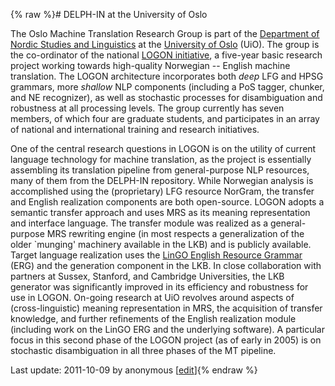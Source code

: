 {% raw %}# DELPH-IN at the University of Oslo

The Oslo Machine Translation Research Group is part of the [Department
of Nordic Studies and Linguistics](http://www.hf.uio.no/inl) at the
[University of Oslo](http://www.uio.no) (UiO). The group is the
co-ordinator of the national [LOGON initiative](http://www.emmtee.net),
a five-year basic research project working towards high-quality
Norwegian -- English machine translation. The LOGON architecture
incorporates both *deep* LFG and HPSG grammars, more *shallow* NLP
components (including a PoS tagger, chunker, and NE recognizer), as well
as stochastic processes for disambiguation and robustness at all
processing levels. The group currently has seven members, of which four
are graduate students, and participates in an array of national and
international training and research initiatives.

One of the central research questions in LOGON is on the utility of
current language technology for machine translation, as the project is
essentially assembling its translation pipeline from general-purpose NLP
resources, many of them from the DELPH-IN repository. While Norwegian
analysis is accomplished using the (proprietary) LFG resource NorGram,
the transfer and English realization components are both open-source.
LOGON adopts a semantic transfer approach and uses MRS as its meaning
representation and interface language. The transfer module was realized
as a general-purpose MRS rewriting engine (in most respects a
generalization of the older \`munging' machinery available in the LKB)
and is publicly available. Target language realization uses the [LinGO
English Resource Grammar](http://www.delph-in.net/erg/) (ERG) and the
generation component in the LKB. In close collaboration with partners at
Sussex, Stanford, and Cambridge Universities, the LKB generator was
significantly improved in its efficiency and robustness for use in
LOGON. On-going research at UiO revolves around aspects of
(cross-linguistic) meaning representation in MRS, the acquisition of
transfer knowledge, and further refinements of the English realization
module (including work on the LinGO ERG and the underlying software). A
particular focus in this second phase of the LOGON project (as of early
in 2005) is on stochastic disambiguation in all three phases of the MT
pipeline.

Last update: 2011-10-09 by anonymous [[edit](https://github.com/delph-in/docs/wiki/DelphinOslo/_edit)]{% endraw %}